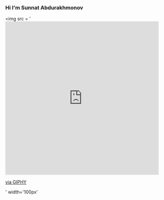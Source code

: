 ### Hi I'm Sunnat Abdurakhmonov 
<img src = '<iframe src="https://giphy.com/embed/9XeR2SAyL9YixCYN0b" width="480" height="480" frameBorder="0" class="giphy-embed" allowFullScreen></iframe><p><a href="https://giphy.com/gifs/thisgifishaunted-hello-halloween-happy-9XeR2SAyL9YixCYN0b">via GIPHY</a></p>' width='100px' </img>
